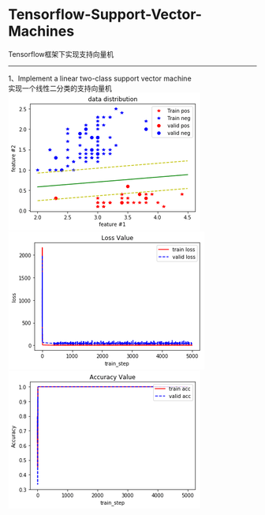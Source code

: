 # Tensorflow-Support-Vector-Machines
Tensorflow框架下实现支持向量机 
****
1、Implement a linear two-class support vector machine  
  实现一个线性二分类的支持向量机    
![linear svm ](https://github.com/anbo1024/Tensorflow-Support-Vector-Machines/blob/master/img/1.png)
![linear svm ](https://github.com/anbo1024/Tensorflow-Support-Vector-Machines/blob/master/img/2.png)  
![linear svm ](https://github.com/anbo1024/Tensorflow-Support-Vector-Machines/blob/master/img/3.png)  
